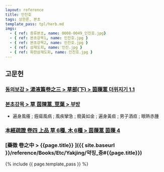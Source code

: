 ```yaml
---
layout: reference
title: 인진호
tags: 상한론, 본초
template_pass: tpl/herb.md
imgs:
  - { ref: 증류본초, name: 0008-0049_인진호.jpg}
  - { ref: 본초강목1, name: 인진호.jpg }
  - { ref: 본초강목2, name: 인진호.jpg }
  - { ref: 삼재도회, name: 인진.jpg }
  - { ref: 화한삼재도회, name: 인진호.jpg }
---
```


## 고문헌

### [동의보감 > 湯液篇卷之三 > 草部(下) >  茵蔯蒿 더위지기 1.1](https://mediclassics.kr/books/8/volume/22/#content_4)

### [본초강목 > 草	茵陳蒿_莖葉 > 부방]()

* 遍身風癢 ; 癧瘍風病 ; 風疾攣急 ; 癇黃如金 ; 遍身黃疸 ; 男子酒疸 ; 眼熱赤腫


### [本經疏證 卷四 上品 草 6種, 木 6種 > 茵蔯蒿 茵蔯 4](https://mediclassics.kr/books/154/volume/4/#content_30)


### [藥徵 卷之中 > {{page.title}} ]({{ site.baseurl }}/reference/Books/Etc/Yakjing/약징_중#{{page.title}})


{% include {{ page.template_pass }} %}

